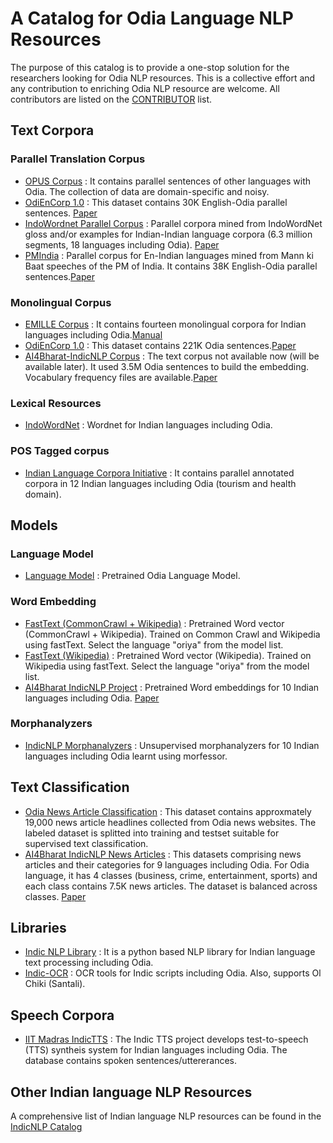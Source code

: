 # A Catalog for Odia Language NLP Resources
The purpose of this catalog is to provide a one-stop solution for the researchers looking for Odia NLP resources. This is a collective effort and any contribution to enriching Odia NLP resource are welcome. All contributors are listed on the <a href="https://github.com/shantipriyap/Odia-NLP-Resource-Catalog/blob/master/CONTRIBUTORS.md">CONTRIBUTOR</a> list. 

## Text Corpora

### Parallel Translation Corpus
* <a href="http://opus.nlpl.eu/">OPUS Corpus</a> : It contains parallel sentences of other languages with Odia. The collection of data are domain-specific and noisy.  
* <a href="https://lindat.mff.cuni.cz/repository/xmlui/handle/11234/1-2879">OdiEnCorp 1.0</a> : This dataset contains 30K English-Odia parallel sentences. <a href="https://link.springer.com/chapter/10.1007/978-981-13-9282-5_47">Paper</a> 
* <a href="https://github.com/anoopkunchukuttan/indowordnet_parallel">IndoWordnet Parallel Corpus</a> : Parallel corpora mined from IndoWordNet gloss and/or examples for Indian-Indian language corpora (6.3 million segments, 18 languages including Odia). <a href="https://github.com/anoopkunchukuttan/indowordnet_parallel/blob/master/iwn_parallel_2020.pdf">Paper</a>
* <a href="http://data.statmt.org/pmindia/">PMIndia</a> : Parallel corpus for En-Indian languages mined from Mann ki Baat speeches of the PM of India. It contains 38K English-Odia parallel sentences.<a href="https://arxiv.org/abs/2001.09907">Paper</a> 

### Monolingual Corpus
* <a href="https://www.lancaster.ac.uk/fass/projects/corpus/emille/">EMILLE Corpus</a> : It contains fourteen monolingual corpora for Indian languages including Odia.<a href="https://www.lancaster.ac.uk/fass/projects/corpus/emille/MANUAL.htm">Manual</a> 
* <a href="https://lindat.mff.cuni.cz/repository/xmlui/handle/11234/1-2879">OdiEnCorp 1.0</a> : This dataset contains 221K Odia sentences.<a href="https://link.springer.com/chapter/10.1007/978-981-13-9282-5_47">Paper</a> 
* <a href="https://github.com/ai4bharat-indicnlp/indicnlp_corpus">AI4Bharat-IndicNLP Corpus</a> : The text corpus not available now (will be available later). It used 3.5M Odia sentences to build the embedding. Vocabulary frequency files are available.<a href="https://github.com/ai4bharat-indicnlp/indicnlp_corpus/blob/master/ai4bharat-indicnlp-corpus-2020.pdf">Paper</a>

### Lexical Resources
* <a href="http://www.cfilt.iitb.ac.in/indowordnet/">IndoWordNet</a> : Wordnet for Indian languages including Odia.


### POS Tagged corpus
* <a href="http://sanskrit.jnu.ac.in/ilci/index.jsp/">Indian Language Corpora Initiative</a> : It contains parallel annotated corpora in 12 Indian languages including Odia (tourism and health domain). 

## Models

### Language Model
* <a href="https://github.com/goru001/nlp-for-odia">Language Model</a> : Pretrained Odia Language Model. 

### Word Embedding
* <a href="https://fasttext.cc/docs/en/crawl-vectors.html">FastText (CommonCrawl + Wikipedia)</a> : Pretrained Word vector (CommonCrawl + Wikipedia). Trained on Common Crawl and Wikipedia using fastText. Select the language "oriya" from the model list.
* <a href="https://fasttext.cc/docs/en/pretrained-vectors.html">FastText (Wikipedia)</a> : Pretrained Word vector (Wikipedia). Trained on Wikipedia using fastText. Select the language "oriya" from the model list.
* <a href="https://github.com/ai4bharat-indicnlp/indicnlp_corpus">AI4Bharat IndicNLP Project</a> : Pretrained Word embeddings for 10 Indian languages including Odia. <a href="https://github.com/ai4bharat-indicnlp/indicnlp_corpus/blob/master/ai4bharat-indicnlp-corpus-2020.pdf">Paper</a>

### Morphanalyzers
* <a href="https://github.com/ai4bharat-indicnlp/indicnlp_corpus">IndicNLP Morphanalyzers</a> : Unsupervised morphanalyzers for 10 Indian languages including Odia learnt using morfessor.


## Text Classification
* <a href="https://www.kaggle.com/disisbig/odia-news-dataset">Odia News Article Classification</a> : This dataset contains approxmately 19,000 news article headlines collected from Odia news websites. The labeled dataset is splitted into training and testset suitable for supervised text classification. 
* <a href="https://github.com/ai4bharat-indicnlp/indicnlp_corpus">AI4Bharat IndicNLP News Articles</a> : This datasets comprising news articles and their categories for 9 languages including Odia. For Odia language, it has 4 classes (business, crime, entertainment, sports) and each class contains 7.5K news articles. The dataset is balanced across classes. <a href="https://github.com/ai4bharat-indicnlp/indicnlp_corpus/blob/master/ai4bharat-indicnlp-corpus-2020.pdf">Paper</a>

## Libraries
* <a href="https://github.com/anoopkunchukuttan/indic_nlp_library">Indic NLP Library</a> : It is a python based NLP library for Indian language text processing including Odia.
* <a href="https://indic-ocr.github.io/">Indic-OCR</a> : OCR tools for Indic scripts including Odia. Also, supports Ol Chiki (Santali). 

## Speech Corpora
* <a href="https://www.iitm.ac.in/donlab/tts/index.php">IIT Madras IndicTTS</a> : The Indic TTS project develops test-to-speech (TTS) syntheis system for Indian languages including Odia. The database contains spoken sentences/uttererances.


## Other Indian language NLP Resources
A comprehensive list of Indian language NLP resources can be found in the <a href="https://github.com/indicnlpweb/indicnlp_catalog">IndicNLP Catalog</a> 

